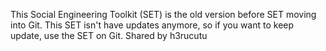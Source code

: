 This Social Engineering Toolkit (SET) is the old version before SET moving into Git.
This SET isn't have updates anymore, so if you want to keep update, use the SET on Git.
Shared by h3rucutu
